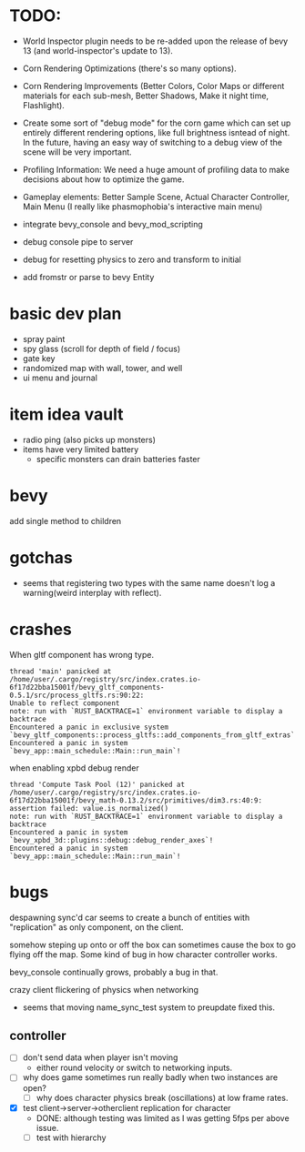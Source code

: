 # TODO:
- World Inspector plugin needs to be re-added upon the release of bevy 13 (and world-inspector's update to 13).
- Corn Rendering Optimizations (there's so many options).
- Corn Rendering Improvements (Better Colors, Color Maps or different materials for each sub-mesh, Better Shadows, Make it night time, Flashlight).
- Create some sort of "debug mode" for the corn game which can set up entirely different rendering options, like full brightness isntead of night. In the future, having an easy way of switching to a debug view of the scene will be very important.
- Profiling Information: We need a huge amount of profiling data to make decisions about how to optimize the game.
- Gameplay elements: Better Sample Scene, Actual Character Controller, Main Menu (I really like phasmophobia's interactive main menu)

- integrate bevy_console and bevy_mod_scripting
- debug console pipe to server

- debug for resetting physics to zero and transform to initial

- add fromstr or parse to bevy Entity

# basic dev plan
- spray paint
- spy glass (scroll for depth of field / focus)
- gate key
- randomized map with wall, tower, and well
- ui menu and journal

# item idea vault
- radio ping (also picks up monsters)
- items have very limited battery
  - specific monsters can drain batteries faster

# bevy
add single method to children

# gotchas
- seems that registering two types with the same name doesn't log a warning(weird interplay with reflect).

# crashes

When gltf component has wrong type.
```
thread 'main' panicked at /home/user/.cargo/registry/src/index.crates.io-6f17d22bba15001f/bevy_gltf_components-0.5.1/src/process_gltfs.rs:90:22:
Unable to reflect component
note: run with `RUST_BACKTRACE=1` environment variable to display a backtrace
Encountered a panic in exclusive system `bevy_gltf_components::process_gltfs::add_components_from_gltf_extras`!
Encountered a panic in system `bevy_app::main_schedule::Main::run_main`!
```

when enabling xpbd debug render
```
thread 'Compute Task Pool (12)' panicked at /home/user/.cargo/registry/src/index.crates.io-6f17d22bba15001f/bevy_math-0.13.2/src/primitives/dim3.rs:40:9:
assertion failed: value.is_normalized()
note: run with `RUST_BACKTRACE=1` environment variable to display a backtrace
Encountered a panic in system `bevy_xpbd_3d::plugins::debug::debug_render_axes`!
Encountered a panic in system `bevy_app::main_schedule::Main::run_main`!
```

# bugs

despawning sync'd car seems to create a bunch of entities with "replication" as only component, on the client.

somehow steping up onto or off the box can sometimes cause the box to go flying off the map. Some kind of bug in how character controller works.

bevy_console continually grows, probably a bug in that.

crazy client flickering of physics when networking
- seems that moving name_sync_test system to preupdate fixed this.

## controller
- [ ] don't send data when player isn't moving
  - either round velocity or switch to networking inputs.
- [ ] why does game sometimes run really badly when two instances are open?
  - [ ] why does character physics break (oscillations) at low frame rates.
- [x] test client->server->otherclient replication for character
  - DONE: although testing was limited as I was getting 5fps per above issue.
  - [ ] test with hierarchy